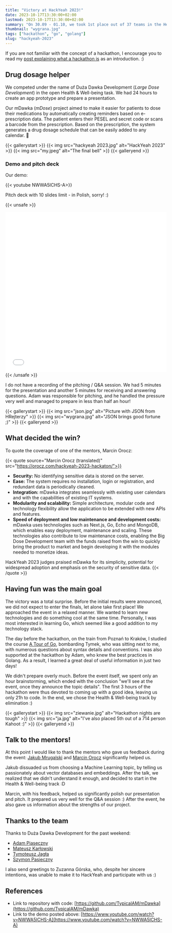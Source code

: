 ```yaml
---
title: "Victory at HackYeah 2023!"
date: 2023-10-17T13:30:00+02:00
lastmod: 2023-10-17T13:30:00+02:00
summary: "On 30.09 - 01.10, we took 1st place out of 37 teams in the Health & Well-being track at HackYeah 2023, the largest on-site hackathon in Europe! 🏆"
thumbnail: "wygrana.jpg"
tags: ["hackathon", "go", "golang"]
slug: "hackyeah-2023"
---
```


If you are not familiar with the concept of a hackathon, I encourage you to read my [post explaining what a hackathon is](/en/blog/about-hackathons/) as an introduction. :)

## Drug dosage helper

We competed under the name of Duża Dawka Development (*Large Dose Development*) in the open Health & Well-being task. We had 24 hours to create an app prototype and prepare a presentation.

Our mDawka (*mDose*) project aimed to make it easier for patients to dose their medications by automatically creating reminders based on e-prescription data. The patient enters their PESEL and secret code or scans a barcode from the prescription. Based on the prescription, the system generates a drug dosage schedule that can be easily added to any calendar.  💊 

{{< gallerystart >}}
{{< img src="hackyeah 2023.jpg" alt="HackYeah 2023" >}}
{{< img src="my.jpeg" alt="The final bell" >}}
{{< galleryend >}}

### Demo and pitch deck

Our demo:

{{< youtube NWWA5lCHS-A>}}

Pitch deck with 10 slides limit - in Polish, sorry! :)

{{< unsafe >}}
<iframe src="mDawka.pdf" style="width: 100%;height: 500px;border: none;"></iframe>
{{< /unsafe >}}

I do not have a recording of the pitching / Q&A session. We had 5 minutes for the presentation and another 5 minutes for receiving and answering questions. Adam was responsible for pitching, and he handled the pressure very well and managed to prepare in less than half an hour!

{{< gallerystart >}}
{{< img src="json.jpg" alt="Picture with JSON from HRejterzy" >}}
{{< img src="wygrana.jpg" alt="JSON brings good fortune ;)" >}}
{{< galleryend >}}


## What decided the win?

To quote the coverage of one of the mentors, Marcin Orocz:

{{< quote source="Marcin Orocz (translated)" src="https://orocz.com/hackyeah-2023-hackaton/">}}
- **Security:** No identifying sensitive data is stored on the server.
- **Ease:** The system requires no installation, login or registration, and redundant data is periodically cleaned.
- **Integration:** mDawka integrates seamlessly with existing user calendars and with the capabilities of existing IT systems.
- **Modularity and scalability:** Simple architecture, modular code and technology flexibility allow the application to be extended with new APIs and features.
- **Speed of deployment and low maintenance and development costs:** mDawka uses technologies such as Next.js, Go, Echo and MongoDB, which enables easy deployment, maintenance and scaling. These technologies also contribute to low maintenance costs, enabling the Big Dose Development team with the funds raised from the win to quickly bring the product to market and begin developing it with the modules needed to monetize ideas.

HackYeah 2023 judges praised mDawka for its simplicity, potential for widespread adoption and emphasis on the security of sensitive data.
{{< /quote >}}

## Having fun was the main goal

The victory was a total surprise. Before the initial results were announced, we did not expect to enter the finals, let alone take first place! We approached the event in a relaxed manner. We wanted to learn new technologies and do something cool at the same time. Personally, I was most interested in learning Go, which seemed like a good addition to my technology stack. 

The day before the hackathon, on the train from Poznań to Kraków, I studied the course [A Tour of Go](https://go.dev/tour/), bombarding Tymek, who was sitting next to me, with numerous questions about syntax details and conventions. I was also supported at the hackathon by Adam, who knew the best practices in Golang. As a result, I learned a great deal of useful information in just two days!

We didn't prepare overly much. Before the event itself, we spent only an hour brainstorming, which ended with the conclusion "we'll see at the event, once they announce the topic details". The first 3 hours of the hackathon were thus devoted to coming up with a good idea, leaving us only 21h to code. In the end, we chose the Health & Well-being track by elimination :)

{{< gallerystart >}}
{{< img src="ziewanie.jpg" alt="Hackathon nights are tough" >}}
{{< img src="ja.jpg" alt="I've also placed 5th out of a 714 person Kahoot :)" >}}
{{< galleryend >}}

## Talk to the mentors!

At this point I would like to thank the mentors who gave us feedback during the event: [Jakub Mrugalski](https://mrugalski.pl/) and [Marcin Orocz](https://orocz.com/) significantly helped us. 

Jakub dissuaded us from choosing a Machine Learning topic, by telling us passionately about vector databases and embeddings. After the talk, we realized that we didn't understand it enough, and decided to start in the Health & Well-being track :D 

Marcin, with his feedback, helped us significantly polish our presentation and pitch. It prepared us very well for the Q&A session :) After the event, he also gave us information about the strengths of our project.

## Thanks to the team
 
Thanks to Duża Dawka Development for the past weekend:

- [Adam Piaseczny](https://www.linkedin.com/in/adam-piaseczny-445a23244/)
- [Mateusz Karłowski](https://www.linkedin.com/in/mateusz-kar%C5%82owski-8500a1184/)
- [Tymoteusz Jagła](https://www.linkedin.com/in/tymoteusz-jagla/)
- [Szymon Pasieczny](https://www.linkedin.com/in/szymon-pasieczny-4a664b215/)

I also send greetings to Zuzanna Górska, who, despite her sincere intentions, was unable to make it to HackYeah and participate with us :) 

## References

- Link to repository with code: [https://github.com/TypicalAM/mDawka](https://github.com/TypicalAM/mDawka)
- Link to the demo posted above: [https://www.youtube.com/watch?v=NWWA5lCHS-A](https://www.youtube.com/watch?v=NWWA5lCHS-A)



 


